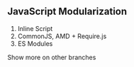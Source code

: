 ## JavaScript Modularization

1. Inline Script
2. CommonJS, AMD + Require.js
3. ES Modules

Show more on other branches
